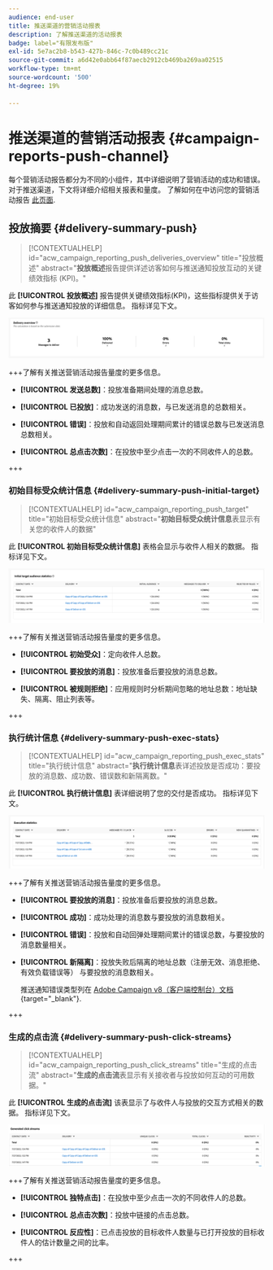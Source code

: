 ```yaml
---
audience: end-user
title: 推送渠道的营销活动报表
description: 了解推送渠道的活动报表
badge: label="有限发布版"
exl-id: 5e7ac2b8-b543-427b-846c-7c0b489cc21c
source-git-commit: a6d42e0abb64f87aecb2912cb469ba269aa02515
workflow-type: tm+mt
source-wordcount: '500'
ht-degree: 19%

---
```


# 推送渠道的营销活动报表 {#campaign-reports-push-channel}

每个营销活动报告都分为不同的小组件，其中详细说明了营销活动的成功和错误。 对于推送渠道，下文将详细介绍相关报表和量度。 了解如何在中访问您的营销活动报告 [此页面](campaign-reports.md).

## 投放摘要 {#delivery-summary-push}

>[!CONTEXTUALHELP]
>id="acw_campaign_reporting_push_deliveries_overview"
>title="投放概述"
>abstract="**投放概述**&#x200B;报告提供详述访客如何与推送通知投放互动的关键绩效指标 (KPI)。"

此 **[!UICONTROL 投放概述]** 报告提供关键绩效指标(KPI)，这些指标提供关于访客如何参与推送通知投放的详细信息。 指标详见下文。

![](assets/campaign-reporting-push-summary.png)


+++了解有关推送营销活动报告量度的更多信息。

* **[!UICONTROL 发送总数]**：投放准备期间处理的消息总数。

* **[!UICONTROL 已投放]**：成功发送的消息数，与已发送消息的总数相关。

* **[!UICONTROL 错误]**：投放和自动返回处理期间累计的错误总数与已发送消息总数相关。

* **[!UICONTROL 总点击次数]**：在投放中至少点击一次的不同收件人的总数。

+++

### 初始目标受众统计信息 {#delivery-summary-push-initial-target}


>[!CONTEXTUALHELP]
>id="acw_campaign_reporting_push_target"
>title="初始目标受众统计信息"
>abstract="**初始目标受众统计信息**&#x200B;表显示有关您的收件人的数据"

此 **[!UICONTROL 初始目标受众统计信息]** 表格会显示与收件人相关的数据。 指标详见下文。

![](assets/campaign-reporting-push-target.png)


+++了解有关推送营销活动报告量度的更多信息。

* **[!UICONTROL 初始受众]**：定向收件人总数。

* **[!UICONTROL 要投放的消息]**：投放准备后要投放的消息总数。

* **[!UICONTROL 被规则拒绝]**：应用规则时分析期间忽略的地址总数：地址缺失、隔离、阻止列表等。

+++

### 执行统计信息 {#delivery-summary-push-exec-stats}

>[!CONTEXTUALHELP]
>id="acw_campaign_reporting_push_exec_stats"
>title="执行统计信息"
>abstract="**执行统计信息**&#x200B;表详述投放是否成功：要投放的消息数、成功数、错误数和新隔离数。"

此 **[!UICONTROL 执行统计信息]** 表详细说明了您的交付是否成功。 指标详见下文。

![](assets/campaign-reporting-push-exec.png)


+++了解有关推送营销活动报告量度的更多信息。

* **[!UICONTROL 要投放的消息]**：投放准备后要投放的消息总数。

* **[!UICONTROL 成功]**：成功处理的消息数与要投放的消息数相关。

* **[!UICONTROL 错误]**：投放和自动回弹处理期间累计的错误总数，与要投放的消息数量相关。

* **[!UICONTROL 新隔离]**：投放失败后隔离的地址总数（注册无效、消息拒绝、有效负载错误等） 与要投放的消息数相关。

  推送通知错误类型列在 [Adobe Campaign v8（客户端控制台）文档](https://experienceleague.adobe.com/docs/campaign/campaign-v8/send/failures/delivery-failures.html#push-error-types){target="_blank"}.

+++

### 生成的点击流 {#delivery-summary-push-click-streams}

>[!CONTEXTUALHELP]
>id="acw_campaign_reporting_push_click_streams"
>title="生成的点击流"
>abstract="**生成的点击流**&#x200B;表显示有关接收者与投放如何互动的可用数据。"

此 **[!UICONTROL 生成的点击流]** 该表显示了与收件人与投放的交互方式相关的数据。 指标详见下文。

![](assets/campaign-reporting-push-clicks.png)

+++了解有关推送营销活动报告量度的更多信息。

* **[!UICONTROL 独特点击]**：在投放中至少点击一次的不同收件人的总数。

* **[!UICONTROL 总点击次数]**：投放中链接的点击总数。

* **[!UICONTROL 反应性]**：已点击投放的目标收件人数量与已打开投放的目标收件人的估计数量之间的比率。

+++
